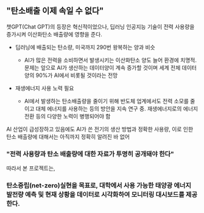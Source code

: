 ## "탄소배출 이제 속일 수 없다"

챗GPT(Chat GPT)의 등장은 혁신적이었으나, 딥러닝 인공지능 기술이 전력 사용량을 증가시켜 이산화탄소 배출량에 영향을 준다.
- 딥러닝에 배출되는 탄소량, 미국까지 290번 왕복하는 양과 비슷
  - AI가 많은 전력을 소비하면서 발생시키는 이산화탄소 양도 늘어 환경에 치명적.  문제는 앞으로 AI가 생산하는 데이터양이 계속 증가할 것이며 세계 전체 데이터양의 90%가 AI에서 비롯될 것이라는 전망
    
- 재생에너지 사용 노력 필요
   - AI에서 발생하는 탄소배출량을 줄이기 위해 반도체 업계에서도 전력 소모를 줄이고 대체 에너지를 사용하는 등의 방안을 지속 연구 중.  재생에너지로의 에너지 전환 등의 다양한 노력이 병행되어야 함
 
AI 산업이 급성장하고 있음에도 AI가 쓴 전기의 생산 방법과 정확한 사용량, 이로 인한 탄소 배출량에 대해서는 아직까지 정확히 알려진 바 없어
  ### "전력 사용량과 탄소 배출량에 대한 자료가 투명히 공개돼야 한다"

  따라서 본 프로젝트는,
  ### 탄소중립(net-zero)실현을 목표로, 대학에서 사용 가능한 태양광 에너지 발전량 예측 및 현재 상황을 데이터로 시각화하여 모니터링 대시보드를 제공한다.

